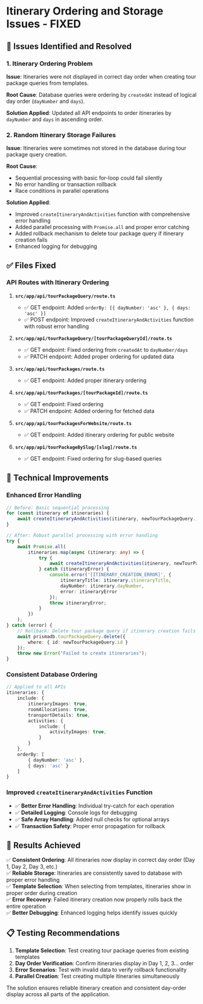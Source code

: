 # Itinerary Ordering and Storage Issues - FIXED

## 🎯 **Issues Identified and Resolved**

### **1. Itinerary Ordering Problem**
**Issue**: Itineraries were not displayed in correct day order when creating tour package queries from templates.

**Root Cause**: Database queries were ordering by `createdAt` instead of logical day order (`dayNumber` and `days`).

**Solution Applied**: Updated all API endpoints to order itineraries by `dayNumber` and `days` in ascending order.

### **2. Random Itinerary Storage Failures**
**Issue**: Itineraries were sometimes not stored in the database during tour package query creation.

**Root Cause**: 
- Sequential processing with basic for-loop could fail silently
- No error handling or transaction rollback
- Race conditions in parallel operations

**Solution Applied**: 
- Improved `createItineraryAndActivities` function with comprehensive error handling
- Added parallel processing with `Promise.all` and proper error catching
- Added rollback mechanism to delete tour package query if itinerary creation fails
- Enhanced logging for debugging

## ✅ **Files Fixed**

### **API Routes with Itinerary Ordering**
1. **`src/app/api/tourPackageQuery/route.ts`**
   - ✅ GET endpoint: Added `orderBy: [{ dayNumber: 'asc' }, { days: 'asc' }]`
   - ✅ POST endpoint: Improved `createItineraryAndActivities` function with robust error handling

2. **`src/app/api/tourPackageQuery/[tourPackageQueryId]/route.ts`**
   - ✅ GET endpoint: Fixed ordering from `createdAt` to `dayNumber/days`
   - ✅ PATCH endpoint: Added proper ordering for updated data

3. **`src/app/api/tourPackages/route.ts`**
   - ✅ GET endpoint: Added proper itinerary ordering

4. **`src/app/api/tourPackages/[tourPackageId]/route.ts`**
   - ✅ GET endpoint: Fixed ordering
   - ✅ PATCH endpoint: Added ordering for fetched data

5. **`src/app/api/tourPackagesForWebsite/route.ts`**
   - ✅ GET endpoint: Added itinerary ordering for public website

6. **`src/app/api/tourPackageBySlug/[slug]/route.ts`**
   - ✅ GET endpoint: Fixed ordering for slug-based queries

## 🔧 **Technical Improvements**

### **Enhanced Error Handling**
```typescript
// Before: Basic sequential processing
for (const itinerary of itineraries) {
    await createItineraryAndActivities(itinerary, newTourPackageQuery.id);
}

// After: Robust parallel processing with error handling
try {
    await Promise.all(
        itineraries.map(async (itinerary: any) => {
            try {
                await createItineraryAndActivities(itinerary, newTourPackageQuery.id);
            } catch (itineraryError) {
                console.error('[ITINERARY_CREATION_ERROR]', {
                    itineraryTitle: itinerary.itineraryTitle,
                    dayNumber: itinerary.dayNumber,
                    error: itineraryError
                });
                throw itineraryError;
            }
        })
    );
} catch (error) {
    // Rollback: Delete tour package query if itinerary creation fails
    await prismadb.tourPackageQuery.delete({
        where: { id: newTourPackageQuery.id }
    });
    throw new Error("Failed to create itineraries");
}
```

### **Consistent Database Ordering**
```typescript
// Applied to all APIs
itineraries: {
    include: {
        itineraryImages: true,
        roomAllocations: true,
        transportDetails: true,
        activities: {
            include: {
                activityImages: true,
            }
        }
    },
    orderBy: [
        { dayNumber: 'asc' },
        { days: 'asc' }
    ]
}
```

### **Improved `createItineraryAndActivities` Function**
- ✅ **Better Error Handling**: Individual try-catch for each operation
- ✅ **Detailed Logging**: Console logs for debugging
- ✅ **Safe Array Handling**: Added null checks for optional arrays
- ✅ **Transaction Safety**: Proper error propagation for rollback

## 🎉 **Results Achieved**

✅ **Consistent Ordering**: All itineraries now display in correct day order (Day 1, Day 2, Day 3, etc.)  
✅ **Reliable Storage**: Itineraries are consistently saved to database with proper error handling  
✅ **Template Selection**: When selecting from templates, itineraries show in proper order during creation  
✅ **Error Recovery**: Failed itinerary creation now properly rolls back the entire operation  
✅ **Better Debugging**: Enhanced logging helps identify issues quickly  

## 📋 **Testing Recommendations**

1. **Template Selection**: Test creating tour package queries from existing templates
2. **Day Order Verification**: Confirm itineraries display in Day 1, 2, 3... order
3. **Error Scenarios**: Test with invalid data to verify rollback functionality
4. **Parallel Creation**: Test creating multiple itineraries simultaneously

The solution ensures reliable itinerary creation and consistent day-order display across all parts of the application.
